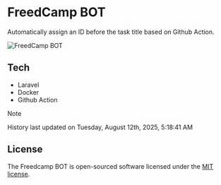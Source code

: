 # FreedCamp BOT

Automatically assign an ID before the task title based on Github Action.

![FreedCamp BOT](https://repository-images.githubusercontent.com/737932867/7d34798b-2680-471c-b089-a78a718d3d6a)

## Tech

- Laravel
- Docker
- Github Action

> [!NOTE]  
> History last updated on Tuesday, August 12th, 2025, 5:18:41 AM

## License

The Freedcamp BOT is open-sourced software licensed under the [MIT license](https://opensource.org/licenses/MIT).
